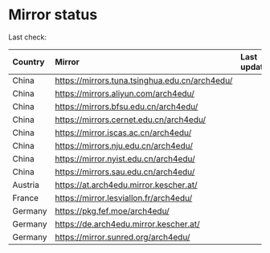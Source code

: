 <script src="./time.js"></script>
# Mirror status
Last check: <script type="text/javascript">localize(1737750153.404902);</script>

|Country|Mirror|Last update|
|:------|:-----|:----------|
|China|https://mirrors.tuna.tsinghua.edu.cn/arch4edu/|<script type="text/javascript">localize(1737700797);</script>|
|China|https://mirrors.aliyun.com/arch4edu/|<script type="text/javascript">localize(1737700797);</script>|
|China|https://mirrors.bfsu.edu.cn/arch4edu/|<script type="text/javascript">localize(1737700797);</script>|
|China|https://mirrors.cernet.edu.cn/arch4edu/|<script type="text/javascript">localize(1737700797);</script>|
|China|https://mirror.iscas.ac.cn/arch4edu/|<script type="text/javascript">localize(1737700797);</script>|
|China|https://mirrors.nju.edu.cn/arch4edu/|<script type="text/javascript">localize(1737614455);</script>|
|China|https://mirror.nyist.edu.cn/arch4edu/|<script type="text/javascript">localize(1737700797);</script>|
|China|https://mirrors.sau.edu.cn/arch4edu/|<script type="text/javascript">localize(1731653531);</script>|
|Austria|https://at.arch4edu.mirror.kescher.at/|<script type="text/javascript">localize(1737700797);</script>|
|France|https://mirror.lesviallon.fr/arch4edu/|<script type="text/javascript">localize(1737700797);</script>|
|Germany|https://pkg.fef.moe/arch4edu/|<script type="text/javascript">localize(1737700797);</script>|
|Germany|https://de.arch4edu.mirror.kescher.at/|<script type="text/javascript">localize(1737700797);</script>|
|Germany|https://mirror.sunred.org/arch4edu/|<script type="text/javascript">localize(1737700797);</script>|

<script src="./tablefilter/tablefilter.js"></script>
<script src="./table.js"></script>